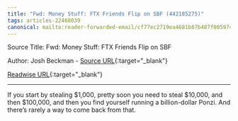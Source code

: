 ```yaml
---
title: "Fwd: Money Stuff: FTX Friends Flip on SBF (442185275)"
tags: articles-22468039
canonical: mailto:reader-forwarded-email/cf77ec2719ea4681b87b487f00597453
---
```


Source Title: Fwd: Money Stuff: FTX Friends Flip on SBF

Author: Josh Beckman - [Source URL](mailto:reader-forwarded-email/cf77ec2719ea4681b87b487f00597453){:target="_blank"}

[Readwise URL](https://readwise.io/open/442185275){:target="_blank"}

---

If you start by stealing $1,000, pretty soon you need to steal $10,000, and then $100,000, and then you find yourself running a billion-dollar Ponzi. And there’s rarely a way to come back from that.
